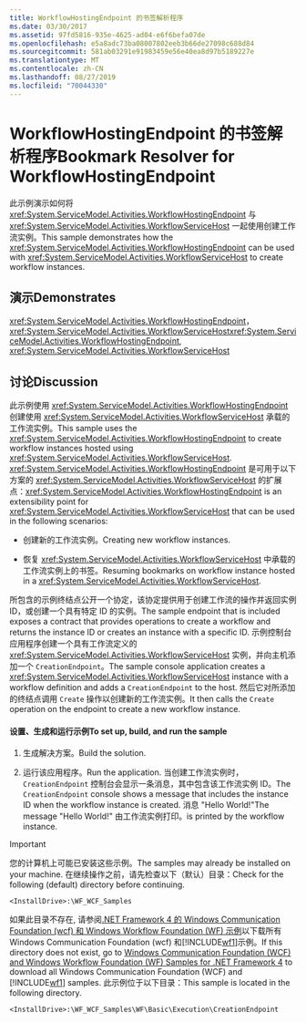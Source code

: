```yaml
---
title: WorkflowHostingEndpoint 的书签解析程序
ms.date: 03/30/2017
ms.assetid: 97fd5816-935e-4625-ad04-e6f6befa07de
ms.openlocfilehash: e5a8adc73ba08007802eeb3b66de27098c688d84
ms.sourcegitcommit: 581ab03291e91983459e56e40ea8d97b5189227e
ms.translationtype: MT
ms.contentlocale: zh-CN
ms.lasthandoff: 08/27/2019
ms.locfileid: "70044330"
---
```

# <a name="bookmark-resolver-for-workflowhostingendpoint"></a><span data-ttu-id="5e9aa-102">WorkflowHostingEndpoint 的书签解析程序</span><span class="sxs-lookup"><span data-stu-id="5e9aa-102">Bookmark Resolver for WorkflowHostingEndpoint</span></span>
<span data-ttu-id="5e9aa-103">此示例演示如何将 <xref:System.ServiceModel.Activities.WorkflowHostingEndpoint> 与 <xref:System.ServiceModel.Activities.WorkflowServiceHost> 一起使用创建工作流实例。</span><span class="sxs-lookup"><span data-stu-id="5e9aa-103">This sample demonstrates how the <xref:System.ServiceModel.Activities.WorkflowHostingEndpoint> can be used with <xref:System.ServiceModel.Activities.WorkflowServiceHost> to create workflow instances.</span></span>  
  
## <a name="demonstrates"></a><span data-ttu-id="5e9aa-104">演示</span><span class="sxs-lookup"><span data-stu-id="5e9aa-104">Demonstrates</span></span>  
 <span data-ttu-id="5e9aa-105"><xref:System.ServiceModel.Activities.WorkflowHostingEndpoint>， <xref:System.ServiceModel.Activities.WorkflowServiceHost></span><span class="sxs-lookup"><span data-stu-id="5e9aa-105"><xref:System.ServiceModel.Activities.WorkflowHostingEndpoint>, <xref:System.ServiceModel.Activities.WorkflowServiceHost></span></span>  
  
## <a name="discussion"></a><span data-ttu-id="5e9aa-106">讨论</span><span class="sxs-lookup"><span data-stu-id="5e9aa-106">Discussion</span></span>  
 <span data-ttu-id="5e9aa-107">此示例使用 <xref:System.ServiceModel.Activities.WorkflowHostingEndpoint> 创建使用 <xref:System.ServiceModel.Activities.WorkflowServiceHost> 承载的工作流实例。</span><span class="sxs-lookup"><span data-stu-id="5e9aa-107">This sample uses the <xref:System.ServiceModel.Activities.WorkflowHostingEndpoint> to create workflow instances hosted using <xref:System.ServiceModel.Activities.WorkflowServiceHost>.</span></span> <span data-ttu-id="5e9aa-108"><xref:System.ServiceModel.Activities.WorkflowHostingEndpoint> 是可用于以下方案的 <xref:System.ServiceModel.Activities.WorkflowServiceHost> 的扩展点：</span><span class="sxs-lookup"><span data-stu-id="5e9aa-108"><xref:System.ServiceModel.Activities.WorkflowHostingEndpoint> is an extensibility point for <xref:System.ServiceModel.Activities.WorkflowServiceHost> that can be used in the following scenarios:</span></span>  
  
- <span data-ttu-id="5e9aa-109">创建新的工作流实例。</span><span class="sxs-lookup"><span data-stu-id="5e9aa-109">Creating new workflow instances.</span></span>  
  
- <span data-ttu-id="5e9aa-110">恢复 <xref:System.ServiceModel.Activities.WorkflowServiceHost> 中承载的工作流实例上的书签。</span><span class="sxs-lookup"><span data-stu-id="5e9aa-110">Resuming bookmarks on workflow instance hosted in a <xref:System.ServiceModel.Activities.WorkflowServiceHost>.</span></span>  
  
 <span data-ttu-id="5e9aa-111">所包含的示例终结点公开一个协定，该协定提供用于创建工作流的操作并返回实例 ID，或创建一个具有特定 ID 的实例。</span><span class="sxs-lookup"><span data-stu-id="5e9aa-111">The sample endpoint that is included exposes a contract that provides operations to create a workflow and returns the instance ID or creates an instance with a specific ID.</span></span> <span data-ttu-id="5e9aa-112">示例控制台应用程序创建一个具有工作流定义的 <xref:System.ServiceModel.Activities.WorkflowServiceHost> 实例，并向主机添加一个 `CreationEndpoint`。</span><span class="sxs-lookup"><span data-stu-id="5e9aa-112">The sample console application creates a <xref:System.ServiceModel.Activities.WorkflowServiceHost> instance with a workflow definition and adds a `CreationEndpoint` to the host.</span></span> <span data-ttu-id="5e9aa-113">然后它对所添加的终结点调用 `Create` 操作以创建新的工作流实例。</span><span class="sxs-lookup"><span data-stu-id="5e9aa-113">It then calls the `Create` operation on the endpoint to create a new workflow instance.</span></span>  
  
#### <a name="to-set-up-build-and-run-the-sample"></a><span data-ttu-id="5e9aa-114">设置、生成和运行示例</span><span class="sxs-lookup"><span data-stu-id="5e9aa-114">To set up, build, and run the sample</span></span>  
  
1. <span data-ttu-id="5e9aa-115">生成解决方案。</span><span class="sxs-lookup"><span data-stu-id="5e9aa-115">Build the solution.</span></span>  
  
2. <span data-ttu-id="5e9aa-116">运行该应用程序。</span><span class="sxs-lookup"><span data-stu-id="5e9aa-116">Run the application.</span></span> <span data-ttu-id="5e9aa-117">当创建工作流实例时，`CreationEndpoint` 控制台会显示一条消息，其中包含该工作流实例 ID。</span><span class="sxs-lookup"><span data-stu-id="5e9aa-117">The `CreationEndpoint` console shows a message that includes the instance ID when the workflow instance is created.</span></span> <span data-ttu-id="5e9aa-118">消息 "Hello World!"</span><span class="sxs-lookup"><span data-stu-id="5e9aa-118">The message "Hello World!"</span></span> <span data-ttu-id="5e9aa-119">由工作流实例打印。</span><span class="sxs-lookup"><span data-stu-id="5e9aa-119">is printed by the workflow instance.</span></span>  
  
> [!IMPORTANT]
> <span data-ttu-id="5e9aa-120">您的计算机上可能已安装这些示例。</span><span class="sxs-lookup"><span data-stu-id="5e9aa-120">The samples may already be installed on your machine.</span></span> <span data-ttu-id="5e9aa-121">在继续操作之前，请先检查以下（默认）目录：</span><span class="sxs-lookup"><span data-stu-id="5e9aa-121">Check for the following (default) directory before continuing.</span></span>  
>   
> `<InstallDrive>:\WF_WCF_Samples`  
>   
> <span data-ttu-id="5e9aa-122">如果此目录不存在, 请参阅[.NET Framework 4 的 Windows Communication Foundation (wcf) 和 Windows Workflow Foundation (WF) 示例](https://go.microsoft.com/fwlink/?LinkId=150780)以下载所有 Windows Communication Foundation (wcf) 和[!INCLUDE[wf1](../../../../includes/wf1-md.md)]示例。</span><span class="sxs-lookup"><span data-stu-id="5e9aa-122">If this directory does not exist, go to [Windows Communication Foundation (WCF) and Windows Workflow Foundation (WF) Samples for .NET Framework 4](https://go.microsoft.com/fwlink/?LinkId=150780) to download all Windows Communication Foundation (WCF) and [!INCLUDE[wf1](../../../../includes/wf1-md.md)] samples.</span></span> <span data-ttu-id="5e9aa-123">此示例位于以下目录：</span><span class="sxs-lookup"><span data-stu-id="5e9aa-123">This sample is located in the following directory.</span></span>  
>   
> `<InstallDrive>:\WF_WCF_Samples\WF\Basic\Execution\CreationEndpoint`
